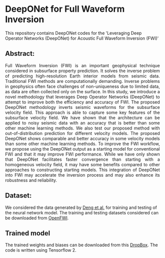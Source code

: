 # DeepONet for Full Waveform Inversion

This repository contains DeepONet codes for the 'Leveraging Deep Operator Networks (DeepONet) for Acoustic Full Waveform Inversion (FWI)'

## Abstract:
<p style='text-align: justify;'>
Full Waveform Inversion (FWI) is an important geophysical technique considered in subsurface property prediction. It solves the inverse problem of predicting high-resolution Earth interior models from seismic data. Traditional FWI methods are computationally demanding. Inverse problems in geophysics often face challenges of non-uniqueness due to limited data, as data are often collected only on the surface. In this study, we introduce a novel methodology that leverages Deep Operator Networks (DeepONet) to attempt to improve both the efficiency and accuracy of FWI. The proposed DeepONet methodology inverts seismic waveforms for the subsurface velocity field. This approach is able to capture some key features of the subsurface velocity field. We have shown that the architecture can be applied to noisy seismic data with an accuracy that is better than some other machine learning methods. We also test our proposed method with out-of-distribution prediction for different velocity models. The proposed DeepONet shows comparable and better accuracy in some velocity models than some other machine learning methods. To improve the FWI workflow, we propose using the DeepONet output as a starting model for conventional FWI  and that it may improve FWI performance. While we have only shown that DeepONet facilitates faster convergence than starting with a homogeneous velocity field, it may have some benefits compared to other approaches to constructing starting models. This integration of DeepONet into FWI may accelerate the inversion process and may also enhance its robustness and reliability.
</p>


## Dataset:
We considered the data generated by [Deng et al.](https://arxiv.org/abs/2111.02926) for training and testing of the neural network model. The training and testing datasets considered can be downloaded from [OpenFWI](https://arxiv.org/abs/2111.02926).

## Trained model
The trained weights and biases can be downloaded from this [DropBox](https://www.dropbox.com/scl/fo/toielc1m50ck07azuiamz/AEPkdont5pGml6WBKr_ZKsE?rlkey=paz3hp17eiuu0a1cs42hjg2os&st=osv34tkx&dl=0).
The code is written using Tensorflow 2.
